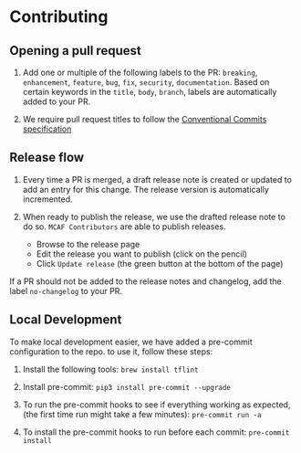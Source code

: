 # Contributing

## Opening a pull request

1. Add one or multiple of the following labels to the PR: `breaking`, `enhancement`, `feature`, `bug`, `fix`, `security`, `documentation`. Based on certain keywords in the `title`, `body`, `branch`, labels are automatically added to your PR.

2. We require pull request titles to follow the [Conventional Commits specification](https://www.conventionalcommits.org/en/v1.0.0/)

## Release flow

1. Every time a PR is merged, a draft release note is created or updated to add an entry for this change. The release version is automatically incremented.

2. When ready to publish the release, we use the drafted release note to do so. `MCAF Contributors` are able to publish releases.
    - Browse to the release page
    - Edit the release you want to publish (click on the pencil)
    - Click `Update release` (the green button at the bottom of the page)

If a PR should not be added to the release notes and changelog, add the label `no-changelog` to your PR.

## Local Development

To make local development easier, we have added a pre-commit configuration to the repo. to use it, follow these steps:

1. Install the following tools:
```brew install tflint```

2. Install pre-commit:
```pip3 install pre-commit --upgrade```

3. To run the pre-commit hooks to see if everything working as expected, (the first time run might take a few minutes):
```pre-commit run -a```

4. To install the pre-commit hooks to run before each commit:
```pre-commit install```
